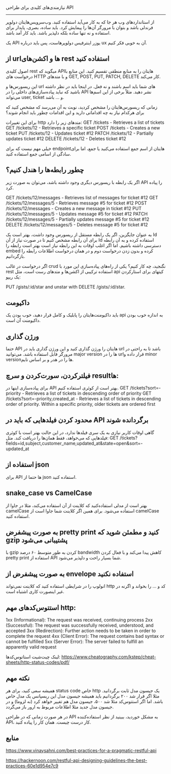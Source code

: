 نیازمندی‌های کلیدی برای طراحی API
 
---
از استانداردهای وب هر جا که به کار می‌آید استفاده کنید.
وب‌سرویس‌هایتان دولوپر فرندلی باشد و بتوان با مرورگر آن‌ها را پیمایش کرد.
باید ساده، بصری، پایدار برای استفاده و نه تنها ساده بلکه دلپذیر باشد.
باید کار آمد باشد.

یک API یوزر اینترفیس دولوپرهاست، پس باید درباره ux آن به خوبی فکر کنیم.

از urlها و اکشن‌های rest استفاده کنید
---
اصول کلیدی rest میگوید که APIهایتان را به منابع منطقی تقسیم کنید. این منابع با درخواست های HTTP و با متدهای GET, POST, PUT, PATCH, DELETE کار می‌کند.

این ریسورس‌ها و url های شما باید اسم باشند و نه فعل. در اینجا باید در نظر داشته باشید که نباید پیاده‌سازی‌های داخلی را در API نشر دهید.
مثلاً برخی از این اسم‌ها می‌تواند user, ticket و ... باشد.


زمانی که ریسورس‌هایتان را مشخص کردید، نوبت به آن می‌رسد که مشخص کنید که برای هرکدام نیاز به چه اقداماتی دارید و این اقدامات چطور باید انجام شوند؟

برای این تغییرات http متدهای زیر را دارد:
GET /tickets - Retrieves a list of tickets
GET /tickets/12 - Retrieves a specific ticket
POST /tickets - Creates a new ticket
PUT /tickets/12 - Updates ticket #12
PATCH /tickets/12 - Partially updates ticket #12
DELETE /tickets/12 - Deletes ticket #12


خیلی مهم نیست که برای endpointهایتان از اسم جمع استفاده می‌کنید یا جمع، اما برای سادگی از اسامی جمع استفاده کنید.

چطور رابطه‌ها را هندل کنیم؟
---
اگر یک رابطه با ریسورس دیگری وجود داشته باشد، می‌توان به صورت زیر API را پیاده کرد.

GET /tickets/12/messages - Retrieves list of messages for ticket #12
GET /tickets/12/messages/5 - Retrieves message #5 for ticket #12
POST /tickets/12/messages - Creates a new message in ticket #12
PUT /tickets/12/messages/5 - Updates message #5 for ticket #12
PATCH /tickets/12/messages/5 - Partially updates message #5 for ticket #12
DELETE /tickets/12/messages/5 - Deletes message #5 for ticket #12

به عنوان جایگزین، اگر یک رابطه مستقل از ریسورس وجود داشت، بهتر است یک Id برای آن رابطه مشخص کنیم تا در صورت نیاز از آن Id استفاده کرده و به آن رابطه دسترسی داشته باشیم. اما اگر اغلب اوقات به این رابطه نیاز است بهتر است رابطه را embed کرده و بدون زدن درخواست دوم و در همان درخواست اطلاعات رابطه را بازگردانیم.

اگر درخواست در غالب crud نگنجید، چه کار کنیم؟
یکی از راه‌های پیاده‌سازی این مورد با rest استفاده ترکیبی از اکشن‌ها و متدهای رست است، مثل api کیتهای برای استارکردن یک ریپو:

PUT /gists/:id/star and unstar with DELETE /gists/:id/star.



داکیومت
---
باید داکیومنت‌هایتان را پابلیک و کامل قرار دهید، خوب بودن یک api به اندازه خوب بودن داکیومنت آن است.


ورژن گذاری
---
حتما API هایتان را ورژن گذاری کنید و این ورژن گذاری باید در url باشد تا به راحتی در مرورگر قابل استفاده باشد. 
می‌توانید major version ها را در urlقرار داده و minor versionها را در هدر و بر اساس تایم. 


فیلترکردن، سورت‌کردن و سرچ resultها:
---
برای پیاده‌سازی اینها در API بهتر است از کوئری استفاده کنیم.
GET /tickets?sort=-priority - Retrieves a list of tickets in descending order of priority
GET /tickets?sort=-priority,created_at - Retrieves a list of tickets in descending order of priority. Within a specific priority, older tickets are ordered first


محدود کردن فیلدهایی که باید در API برگردانده شوند
---
گاهی اوقات کاربر نیازی به یک سری فیلدها ندارد، در این حالت بهتر است با کوئری فیلدهایی که می‌خواهد، فقط همان‌ها را دریافت کند. مثل:
GET /tickets?fields=id,subject,customer_name,updated_at&state=open&sort=-updated_at


استفاده از json
--- 
برای API ها حتما از json استفاده کنید.


snake_case vs CamelCase
---
بهتر است از مدلی استفاده‌کنید که کلاینت از آن استفاده می‌کند، مثلا در جاوا از camelCase استفاده می‌شود. برای همین اگر کلاینت شما جاوا است از  camelCase استفاده کنید.
 

به صورت پیشفرض pretty print کنید و مطمئن شوید که gzip پشتیبانی می‌شود
---
با gzip کردن به طور متوسط ۶۰ درصد bandwidth کاهش پیدا می‌کند ‌و با فعال کردن pretty print استفاده از API شما بسیار راحت و دلپذیر می‌شود.



به صورت پیشفرض از envelope استفاده نکنید
---
انولوپ را در شرایطی استفاده کنید که کلاینت نمی‌تواند http کد و ... را بخواند و اگرنه در غیر اینصورت کاری اشتباه است.



استتوس‌کدهای مهم http:
---
1xx (Informational): The request was received, continuing process
2xx (Successful): The request was successfully received, understood, and accepted
3xx (Redirection): Further action needs to be taken in order to complete the request
4xx (Client Error): The request contains bad syntax or cannot be fulfilled
5xx (Server Error): The server failed to fulfill an apparently valid request

لینک چیت‌شیت استاتوس‌کدها: 
https://www.cheatography.com/kstep/cheat-sheets/http-status-codes/pdf/


نکته مهم
---
همیشه سعی کنید، برای هر status code خاص http  یک جیسون مدل ثابت برگردانید. مثلا اگر قرار شد ۲۰۰ برگردانیم باید همیشه جیسون مدل این ریسپانس یک مدل خاص باشد.
اما اگر استتوس‌کد مثلا شد ۵۰۰، جیسون مدل هم تغییر خواهد کرد (نه لزوما) و در جیسون مدل جدید مثلا اطلاعات مربوط به ارور باز می‌گردد.
 


در هر صورت زمانی که در طراحی API به مشکل خوردید، ببینید از نظر استفاده‌کننده API، کار درست چیست. همان کار را پیاده کنید.










منابع
---
https://www.vinaysahni.com/best-practices-for-a-pragmatic-restful-api

https://hackernoon.com/restful-api-designing-guidelines-the-best-practices-60e1d954e7c9
